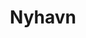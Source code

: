 ---
title: "Nyhavn"
description: La carte postale de Copenhague ! Ces maisons colorées se reflètent sur l'eau, on y est bien. C’est évidemment à faire. 
lat: 55.67976
lon: 12.59009
address: Nyhavn, 1051 København K, Danemark
website: 
tags: "touristique"
image: images/nyhavn.jpg
created: 08/09/2025
---